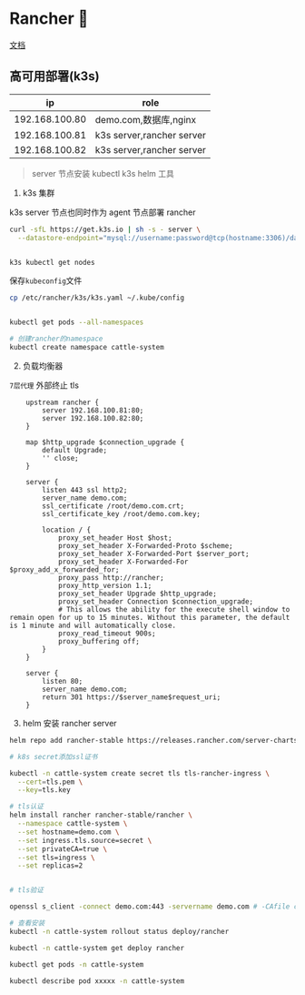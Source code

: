 # Rancher 🐄

[文档](https://docs.rancher.cn/rancher2/)

## 高可用部署(k3s)

| ip             | role                      |
| -------------- | ------------------------- |
| 192.168.100.80 | demo.com,数据库,nginx     |
| 192.168.100.81 | k3s server,rancher server |
| 192.168.100.82 | k3s server,rancher server |

> server 节点安装 kubectl k3s helm 工具

1. k3s 集群

k3s server 节点也同时作为 agent 节点部署 rancher

```bash
curl -sfL https://get.k3s.io | sh -s - server \
  --datastore-endpoint="mysql://username:password@tcp(hostname:3306)/database-name"


k3s kubectl get nodes

```

保存`kubeconfig`文件

```bash
cp /etc/rancher/k3s/k3s.yaml ~/.kube/config


kubectl get pods --all-namespaces

# 创建rancher的namespace
kubectl create namespace cattle-system
```

2. 负载均衡器

`7层代理` 外部终止 tls

```nginx
    upstream rancher {
        server 192.168.100.81:80;
        server 192.168.100.82:80;
    }

    map $http_upgrade $connection_upgrade {
        default Upgrade;
        '' close;
    }

    server {
        listen 443 ssl http2;
        server_name demo.com;
        ssl_certificate /root/demo.com.crt;
        ssl_certificate_key /root/demo.com.key;

        location / {
            proxy_set_header Host $host;
            proxy_set_header X-Forwarded-Proto $scheme;
            proxy_set_header X-Forwarded-Port $server_port;
            proxy_set_header X-Forwarded-For $proxy_add_x_forwarded_for;
            proxy_pass http://rancher;
            proxy_http_version 1.1;
            proxy_set_header Upgrade $http_upgrade;
            proxy_set_header Connection $connection_upgrade;
            # This allows the ability for the execute shell window to remain open for up to 15 minutes. Without this parameter, the default is 1 minute and will automatically close.
            proxy_read_timeout 900s;
            proxy_buffering off;
        }
    }

    server {
        listen 80;
        server_name demo.com;
        return 301 https://$server_name$request_uri;
    }

```

3. helm 安装 rancher server

```bash
helm repo add rancher-stable https://releases.rancher.com/server-charts/stable

# k8s secret添加ssl证书

kubectl -n cattle-system create secret tls tls-rancher-ingress \
  --cert=tls.pem \
  --key=tls.key

# tls认证
helm install rancher rancher-stable/rancher \
  --namespace cattle-system \
  --set hostname=demo.com \
  --set ingress.tls.source=secret \
  --set privateCA=true \
  --set tls=ingress \
  --set replicas=2


# tls验证

openssl s_client -connect demo.com:443 -servername demo.com # -CAfile ca.crt

# 查看安装
kubectl -n cattle-system rollout status deploy/rancher

kubectl -n cattle-system get deploy rancher

kubectl get pods -n cattle-system

kubectl describe pod xxxxx -n cattle-system

```
